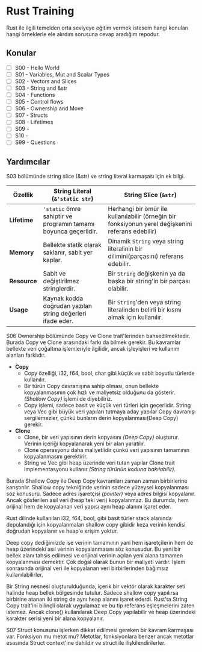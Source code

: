 # Rust Training

Rust ile ilgili temelden orta seviyeye eğitim vermek istesem hangi konuları hangi örneklerle ele alırdım sorusuna cevap aradığım repodur.

## Konular

- [ ] S00 - Hello World
- [ ] S01 - Variables, Mut and Scalar Types
- [ ] S02 - Vectors and Slices
- [ ] S03 - String and &str
- [ ] S04 - Functions
- [ ] S05 - Control flows
- [ ] S06 - Ownership and Move
- [ ] S07 - Structs
- [ ] S08 - Lifetimes
- [ ] S09 - 
- [ ] S10 -
- [ ] S99 - Questions

## Yardımcılar

S03 bölümünde string slice (&str) ve string literal karmaşası için ek bilgi.

| Özellik      | String Literal (`&'static str`)                                 | String Slice (`&str`)                                                                              |
|--------------|-----------------------------------------------------------------|----------------------------------------------------------------------------------------------------|
| **Lifetime** | `'static` ömre sahiptir ve programın tamamı boyunca geçerlidir. | Herhangi bir ömür ile kullanılabilir (örneğin bir fonksiyonun yerel değişkenini referans edebilir) |
| **Memory**   | Bellekte statik olarak saklanır, sabit yer kaplar.              | Dinamik `String` veya string literalinin bir dilimini(parçasını) referans edebilir.                |
| **Resource** | Sabit ve değiştirilmez stringlerdir.                            | Bir `String` değişkenin ya da başka bir string'in bir parçası olabilir.                            |
| **Usage**    | Kaynak kodda doğrudan yazılan string değerleri ifade eder.      | Bir `String`'den veya string literalinden belirli bir kısmı almak için kullanılır.                 |

S06 Ownership bölümünde Copy ve Clone trait'lerinden bahsedilmektedir. Burada Copy ve Clone arasındaki farkı da bilmek gerekir. Bu kavramlar bellekte veri çoğaltma işlemleriyle ilgilidir, ancak işleyişleri ve kullanım alanları farklıdır.

- **Copy**
  - Copy özelliği, i32, f64, bool, char gibi küçük ve sabit boyutlu türlerde kullanılır.
  - Bir türün Copy davranışına sahip olması, onun bellekte kopyalanmasının çok hızlı ve maliyetsiz olduğunu da gösterir. _(Shallow Copy)_ işlemi de diyebiliriz.
  - Copy işlemi, sadece basit ve küçük veri türleri için geçerlidir. String veya Vec gibi büyük veri yapıları tutmaya aday yapılar Copy davranışı sergilemezler, çünkü bunların derin kopyalanması(Deep Copy) gerekir.
- **Clone**
  - Clone, bir veri yapısının derin kopyasını _(Deep Copy)_ oluşturur. Verinin içeriği kopyalanarak yeni bir alan yaratılır.
  - Clone operasyonu daha maliyetlidir çünkü veri yapısının tamamının kopyalanmasını gerektirir.
  - String ve Vec gibi heap üzerinde veri tutan yapılar Clone trait implementasyonu kullanır _(String türünün koduna bakılabilir)_.

Burada Shallow Copy ile Deep Copy kavramları zaman zaman birbirlerine karıştırılır. Shallow copy tekniğinde verinin sadece yüzeysel kopyalanması söz konusuru. Sadece adres işaretçisi _(pointer)_ veya adres bilgisi kopyalanır. Ancak gösterilen asıl veri (heap'teki veri) kopyalanmaz. Bu durumda, hem orijinal hem de kopyalanan veri yapısı aynı heap alanını işaret eder.

Rust dilinde kullanılan i32, f64, bool, gibi basit türler stack alanında depolandığı için kopyalanmaları shallow copy gibidir  keza verinin kendisi doğrudan kopyalanır ve heap'e erişim yoktur.

Deep copy dediğimizde ise verinin tamamının yani hem işaretçilerin hem de heap üzerindeki asıl verinin kopyalanmasını söz konusudur. Bu yeni bir bellek alanı tahsis edilmesi ve orijinal verinin açılan yeni alana tamamen kopyalanması demektir. Çok doğal olarak bunun bir maliyeti vardır. İşlem sonrasında orijinal veri ile kopyalanan veri birbirlerinden bağımsız kullanılabilirler.

Bir String nesnesi oluşturulduğunda, içerik bir vektör olarak karakter seti halinde heap bellek bölgesinde tutulur. Sadece shallow copy yapılırsa birbirine atanan iki string de aynı heap alanını işaret ederdi. Rust'ta String Copy trait'ini bilinçli olarak uygulamaz ve bu tip referans eşleşmelerini zaten istemez. Ancak clone() kullanılarak Deep Copy yapılabilir ve heap üzerindeki karakter serisi yeni bir alana kopyalanır.

S07 Struct konusunu işlerken dikkat edilmesi gereken bir kavram karmaşası var. Fonksiyon mu metot mu? Metotlar, fonksiyonlara benzer ancak metotlar esasında Struct context'ine dahildir ve struct ile ilişkilendirilerler.
